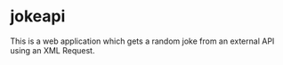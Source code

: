 # jokeapi
This is a web application which gets a random joke from an external API using an XML Request.
